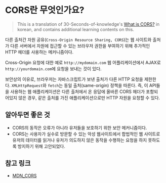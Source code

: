 # CORS란 무엇인가요?
> This is a translation of 30-Seconds-of-knowledge's [What is CORS?](https://github.com/30-seconds/30-seconds-of-interviews/blob/master/questions/cors.md) in korean, and contains additional learning contents on this. 

다른 출처간 자원 공유(`Cross-Origin Resource Sharing, CORS`)는 웹 사이트와 출처가 다른 서버에서 자원에 접근할 수 있는 브라우저 권한을 부여하기 위해 추가적인 HTTP 헤더를 사용하는 메커니즘이다. 

Cross-Origin 요청에 대한 예로 `http://mydomain.com` 웹 어플리케이션에서 AJAX로 `http://yourdomain.com`에 요청을 보내는 것이 있다. 

보안상의 이유로, 브라우저는 자바스크립트가 보낸 출처가 다른 HTTP 요청을 제한한다. `XMLHttpRequest`와 `fetch`는 동일 출처(same-origin) 정책을 따른다. 즉, 이 API들을 사용하는 웹 애플리케이션은 다른 출처에서 온 응답에 올바른 CORS 헤더가 포함되어있지 않은 경우, 같은 출처를 가진 애플리케이션으로만 HTTP 자원을 요청할 수 있다.

## 알아두면 좋은 것
- CORS의 동작은 오류가 아니라 유저들을 보호하기 위한 보안 메커니즘이다.
- CORS는 사용자가 실수로 방문할 수 있는 악성 웹사이트에서 합법적인 웹 사이트로 유저의 데이터를 읽거나 유저가 의도하지 않은 동작을 수행하는 요청을 하지 못하도록 방지하기 위해 고안되었다. 

## 참고 링크
- [MDN_CORS](https://developer.mozilla.org/en-US/docs/Web/HTTP/CORS)
